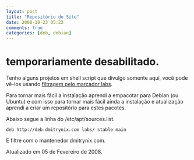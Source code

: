 ```yaml
---
layout: post
title: "Repositório do Site"
date: 2008-10-23 05:23
comments: true
categories: [deb, debian]
---
```


# temporariamente desabilitado.

Tenho alguns projetos em shell script que divulgo somente aqui, você pode vê-los usando [filtragem pelo marcador labs](http://dmitrynix.com/tags/labs).

Para tornar mais fácil a instalação aprendi a empacotar para Debian (ou Ubuntu) e com isso para tornar mais fácil ainda a instalação e atualização aprendi a criar um repositório para estes pacotes.

Abaixo segue a linha do /etc/apt/sources.list.

    deb http://deb.dmitrynix.com labs/ stable main

E filtre com o mantenedor dmitrynix.com.

Atualizado em 05 de Fevereiro de 2008.
